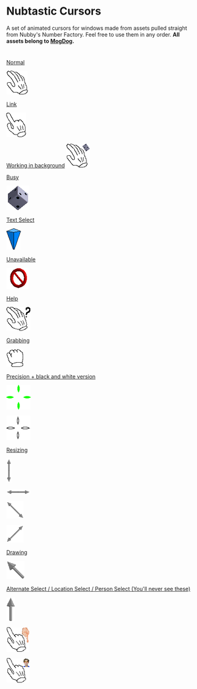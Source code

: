 # Nubtastic Cursors
A set of animated cursors for windows made from assets pulled straight from Nubby's Number Factory. Feel free to use them in any order. **All assets belong to [MogDog](https://www.mogdogblog.com/).** 

# 

<ins>Normal</ins>

![guh](https://raw.githubusercontent.com/mustardsandwhich/Nubtastic-Cursors/main/Gifs/Normal%20Select.gif)

<ins>Link</ins>

![guh](https://raw.githubusercontent.com/mustardsandwhich/Nubtastic-Cursors/main/Gifs/Link%20Select.gif)

<ins>Working in background</ins>
![guh](https://raw.githubusercontent.com/mustardsandwhich/Nubtastic-Cursors/main/Gifs/Working%20In%20Background.gif)

<ins>Busy</ins>

![guh](https://raw.githubusercontent.com/mustardsandwhich/Nubtastic-Cursors/main/Gifs/Busy.gif)

<ins>Text Select</ins>

![guh](https://raw.githubusercontent.com/mustardsandwhich/Nubtastic-Cursors/main/Gifs/Text%20Select.gif)

<ins>Unavailable</ins>

![guh](https://raw.githubusercontent.com/mustardsandwhich/Nubtastic-Cursors/main/Gifs/Unavailable.gif)

<ins>Help</ins>

![guh](https://raw.githubusercontent.com/mustardsandwhich/Nubtastic-Cursors/main/Gifs/Help%20Select.gif)

<ins>Grabbing</ins>

![guh](https://raw.githubusercontent.com/mustardsandwhich/Nubtastic-Cursors/main/Gifs/Move.gif)

<ins>Precision + black and white version</ins>

![guh](https://raw.githubusercontent.com/mustardsandwhich/Nubtastic-Cursors/main/Gifs/Precision%20Select.gif)

![guh](https://raw.githubusercontent.com/mustardsandwhich/Nubtastic-Cursors/main/Gifs/Precision%20Select%20ALT.gif)

<ins>Resizing</ins>

![guh](https://raw.githubusercontent.com/mustardsandwhich/Nubtastic-Cursors/main/Gifs/Verticle%20Resize.gif)

![guh](https://raw.githubusercontent.com/mustardsandwhich/Nubtastic-Cursors/main/Gifs/Horizontal%20Resize.gif)

![guh](https://raw.githubusercontent.com/mustardsandwhich/Nubtastic-Cursors/main/Gifs/Diagonal%20Resize%201.gif)

![guh](https://raw.githubusercontent.com/mustardsandwhich/Nubtastic-Cursors/main/Gifs/Diagonal%20Resize%202.gif)

<ins>Drawing</ins>

![guh](https://raw.githubusercontent.com/mustardsandwhich/Nubtastic-Cursors/main/Gifs/Handwriting.gif)

<ins>Alternate Select / Location Select / Person Select (You'll never see these)</ins>

![guh](https://raw.githubusercontent.com/mustardsandwhich/Nubtastic-Cursors/main/Gifs/Alternate%20Select.gif)

![guh](https://raw.githubusercontent.com/mustardsandwhich/Nubtastic-Cursors/main/Gifs/Location%20Select.gif)

![guh](https://raw.githubusercontent.com/mustardsandwhich/Nubtastic-Cursors/main/Gifs/Person%20Select.gif)